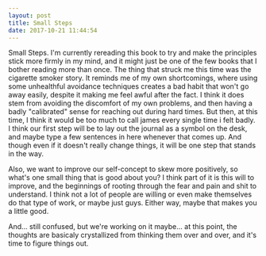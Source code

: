 ```yaml
---
layout: post
title: Small Steps
date: 2017-10-21 11:44:54
---
```


Small Steps. 
I'm currently rereading this book to try and make the principles stick more firmly in my mind, and it might just be one of the few books that I bother reading more than once. The thing that struck me this time was the cigarette smoker story. It reminds me of my own shortcomings, where using some unhealthful avoidance techniques creates a bad habit that won't go away easily, despite it making me feel awful after the fact. I think it does stem from avoiding the discomfort of my own problems, and then having a badly "calibrated" sense for reaching out during hard times. But then, at this time, I think it would be too much to call james every single time i felt badly. I think our first step will be to lay out the journal as a symbol on the desk, and maybe type a few sentences in here whenever that comes up. And though even if it doesn't really change things, it will be one step that stands in the way. 

Also, we want to improve our self-concept to skew more positively, so what's one small thing that is good about you?
I think part of it is this will to improve, and the beginnings of rooting through the fear and pain and shit to understand. I think not a lot of people are willing or even make themselves do that type of work, or maybe just guys. Either way, maybe that makes you a little good.

And... still confused, but we're working on it maybe...
at this point, the thoughts are basicaly crystallized from thinking them over and over, and it's time to figure things out.